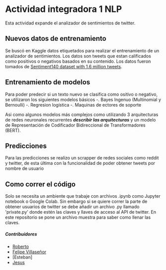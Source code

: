 # Actividad integradora 1 NLP

Esta actividad expande el analizador de sentimientos de twitter.

## Nuevos datos de entrenamiento
Se buscó en Kaggle datos etiquetados para realizar el entrenamiento de un analizador de sentimientos. Los datos son tweets que estan calificados como positivos o negativos basados en su contenido. Los datos fueron tomados de [Sentiment140 dataset with 1.6 million tweets](https://www.kaggle.com/kazanova/sentiment140).

## Entrenamiento de modelos
Para poder predecir si un texto nuevo se clasifica como ositivo o negativo, se utilizaron los siguientes modelos básicos
-. Bayes Ingenuo (Multinomial y Bernoulli)
-. Regresion logística
-. Maquinas de ectores de soporte

Asi como algunos modelos más complejos como utilizando 3 arquitecturas de redes neuronales recurrentes ***describir las arquitecturas*** y un modelo de Representación de Codificador Bidireccional de Transformadores (BERT).

## Predicciones
Para las predicciones se realizo un scrapper de redes sociales como reddit y twitter, de esta última con la funcionalidad de poder obtener tweets por nombre de usuario

## Como correr el código
Solo se necesita un ambiente que trabaje con archivos .ipynb como Jupyter notebook o Google Colab. Sin embargo si se quiere correr la parte de obtener usuarios de twitter se debe añadir un archivo .py llamado 'private.py' donde estén las claves y llaves de acceso al API de twitter. En este repositorio se pone un archivo muestra para saber como llenar las claves.

##### Contribuidores
* [Roberto]()
* [Felipe Villaseñor](https://github.com/Felipev201)
* [Esteban]
* [Jesus]()
